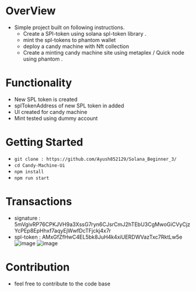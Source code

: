 # OverView 
- Simple project built on following instructions.
   - Create a SPl-token using solana spl-token library .
   - mint the spl-tokens to phantom wallet
   - deploy a candy machine with Nft collection
   - Create a minting candy machine site using metaplex / Quick node using phantom .

# Functionality
- New SPL token is created
- splTokenAddress of new SPL token in added
- UI created for candy machine
- Mint tested using dummy account

# Getting Started 

- `git clone : https://github.com/Ayush852129/Solana_Beginner_3/ `
- `cd Candy-Machine-Ui `
- `npm install`
- `npm run start`
# Transactions
- signature : 5mVgivRP76CPKJVH9a3XssG7ryn6CJsrCmJ2hTEbU3CgMwoGiCVyCjzYcPEp8EpHhxf7aqyEjWwfDcTFjckj4x7r
- spl-token : AMxGfZfHwC4EL5bk8JuH4k4xiUERDWVazTxc7RktLw5e
  ![image](https://github.com/Ayush852129/Solana_Beginner_3/assets/123191444/f667a8ca-3ba8-4bee-8ec1-32dcbabce2d5)
  ![image](https://github.com/Ayush852129/Solana_Beginner_3/assets/123191444/2f0db516-987f-485c-b5d6-0f3c5510d2e9)
# Contribution
- feel free to contribute to the code base 
